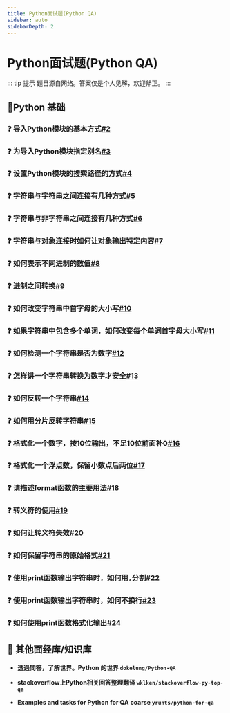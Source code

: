 ```yaml
---
title: Python面试题(Python QA)
sidebar: auto
sidebarDepth: 2
---
```


# Python面试题(Python QA)

::: tip 提示
题目源自网络。答案仅是个人见解，欢迎斧正。
:::




## :file_folder:Python 基础

### :question: 导入Python模块的基本方式[#2](<https://github.com/Sogrey/Python-QA/issues/2>)
### :question: 为导入Python模块指定别名[#3](<https://github.com/Sogrey/Python-QA/issues/3>)
### :question: 设置Python模块的搜索路径的方式[#4](<https://github.com/Sogrey/Python-QA/issues/4>)
### :question: 字符串与字符串之间连接有几种方式[#5](<https://github.com/Sogrey/Python-QA/issues/5>)
### :question: 字符串与非字符串之间连接有几种方式[#6](<https://github.com/Sogrey/Python-QA/issues/6>)
### :question: 字符串与对象连接时如何让对象输出特定内容[#7](<https://github.com/Sogrey/Python-QA/issues/7>)
### :question: 如何表示不同进制的数值[#8](<https://github.com/Sogrey/Python-QA/issues/8>)
### :question: 进制之间转换[#9](<https://github.com/Sogrey/Python-QA/issues/9>)
### :question: 如何改变字符串中首字母的大小写[#10](<https://github.com/Sogrey/Python-QA/issues/10>)
### :question: 如果字符串中包含多个单词，如何改变每个单词首字母大小写[#11](<https://github.com/Sogrey/Python-QA/issues/11>)
### :question: 如何检测一个字符串是否为数字[#12](<https://github.com/Sogrey/Python-QA/issues/12>)
### :question: 怎样讲一个字符串转换为数字才安全[#13](<https://github.com/Sogrey/Python-QA/issues/13>)
### :question: 如何反转一个字符串[#14](<https://github.com/Sogrey/Python-QA/issues/14>)
### :question: 如何用分片反转字符串[#15](<https://github.com/Sogrey/Python-QA/issues/15>)
### :question: 格式化一个数字，按10位输出，不足10位前面补0[#16](<https://github.com/Sogrey/Python-QA/issues/16>)
### :question: 格式化一个浮点数，保留小数点后两位[#17](<https://github.com/Sogrey/Python-QA/issues/17>)
### :question: 请描述format函数的主要用法[#18](<https://github.com/Sogrey/Python-QA/issues/18>)
### :question: 转义符的使用[#19](<https://github.com/Sogrey/Python-QA/issues/19>)
### :question: 如何让转义符失效[#20](<https://github.com/Sogrey/Python-QA/issues/20>)
### :question: 如何保留字符串的原始格式[#21](<https://github.com/Sogrey/Python-QA/issues/21>)
### :question: 使用print函数输出字符串时，如何用`,`分割[#22](<https://github.com/Sogrey/Python-QA/issues/22>)
### :question: 使用print函数输出字符串时，如何不换行[#23](<https://github.com/Sogrey/Python-QA/issues/23>)
### :question: 如何使用print函数格式化输出[#24](<https://github.com/Sogrey/Python-QA/issues/24>)

## :file_folder: 其他面经库/知识库

- **透過問答，了解世界。Python 的世界 `dokelung/Python-QA`**

<div class="github-widget" data-repo="dokelung/Python-QA"></div>

- **stackoverflow上Python相关回答整理翻译 `wklken/stackoverflow-py-top-qa`**

<div class="github-widget" data-repo="wklken/stackoverflow-py-top-qa"></div>

- **Examples and tasks for Python for QA coarse `yrunts/python-for-qa`**

<div class="github-widget" data-repo="yrunts/python-for-qa"></div>

<div><script type="text/javascript" src="https://git.hust.cc/GitHub-Repo-Widget.js/GithubRepoWidget.js"></script></div>
















